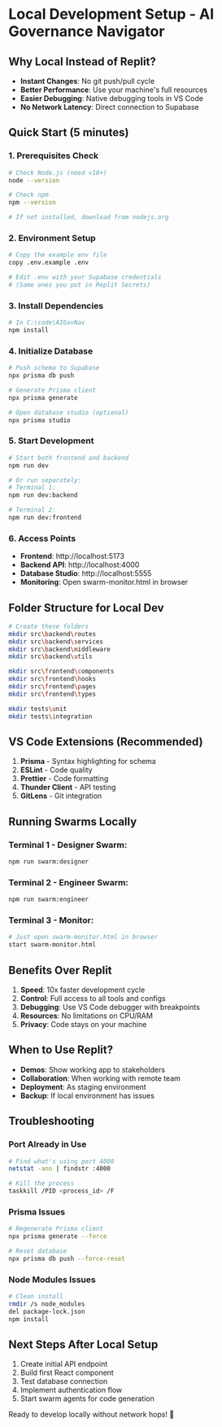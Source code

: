 # Local Development Setup - AI Governance Navigator

## Why Local Instead of Replit?

- **Instant Changes**: No git push/pull cycle
- **Better Performance**: Use your machine's full resources  
- **Easier Debugging**: Native debugging tools in VS Code
- **No Network Latency**: Direct connection to Supabase

## Quick Start (5 minutes)

### 1. Prerequisites Check
```bash
# Check Node.js (need v18+)
node --version

# Check npm
npm --version

# If not installed, download from nodejs.org
```

### 2. Environment Setup
```bash
# Copy the example env file
copy .env.example .env

# Edit .env with your Supabase credentials
# (Same ones you put in Replit Secrets)
```

### 3. Install Dependencies
```bash
# In C:\code\AIGovNav
npm install
```

### 4. Initialize Database
```bash
# Push schema to Supabase
npx prisma db push

# Generate Prisma client
npx prisma generate

# Open database studio (optional)
npx prisma studio
```

### 5. Start Development
```bash
# Start both frontend and backend
npm run dev

# Or run separately:
# Terminal 1:
npm run dev:backend

# Terminal 2:
npm run dev:frontend
```

### 6. Access Points
- **Frontend**: http://localhost:5173
- **Backend API**: http://localhost:4000
- **Database Studio**: http://localhost:5555
- **Monitoring**: Open swarm-monitor.html in browser

## Folder Structure for Local Dev

```bash
# Create these folders
mkdir src\backend\routes
mkdir src\backend\services  
mkdir src\backend\middleware
mkdir src\backend\utils

mkdir src\frontend\components
mkdir src\frontend\hooks
mkdir src\frontend\pages
mkdir src\frontend\types

mkdir tests\unit
mkdir tests\integration
```

## VS Code Extensions (Recommended)

1. **Prisma** - Syntax highlighting for schema
2. **ESLint** - Code quality
3. **Prettier** - Code formatting
4. **Thunder Client** - API testing
5. **GitLens** - Git integration

## Running Swarms Locally

### Terminal 1 - Designer Swarm:
```bash
npm run swarm:designer
```

### Terminal 2 - Engineer Swarm:
```bash
npm run swarm:engineer
```

### Terminal 3 - Monitor:
```bash
# Just open swarm-monitor.html in browser
start swarm-monitor.html
```

## Benefits Over Replit

1. **Speed**: 10x faster development cycle
2. **Control**: Full access to all tools and configs
3. **Debugging**: Use VS Code debugger with breakpoints
4. **Resources**: No limitations on CPU/RAM
5. **Privacy**: Code stays on your machine

## When to Use Replit?

- **Demos**: Show working app to stakeholders
- **Collaboration**: When working with remote team
- **Deployment**: As staging environment
- **Backup**: If local environment has issues

## Troubleshooting

### Port Already in Use
```bash
# Find what's using port 4000
netstat -ano | findstr :4000

# Kill the process
taskkill /PID <process_id> /F
```

### Prisma Issues
```bash
# Regenerate Prisma client
npx prisma generate --force

# Reset database
npx prisma db push --force-reset
```

### Node Modules Issues
```bash
# Clean install
rmdir /s node_modules
del package-lock.json
npm install
```

## Next Steps After Local Setup

1. Create initial API endpoint
2. Build first React component
3. Test database connection
4. Implement authentication flow
5. Start swarm agents for code generation

Ready to develop locally without network hops! 🚀